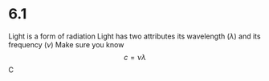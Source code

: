 # 6.1

Light is a form of radiation
Light has two attributes its wavelength ($\lambda$) and its frequency ($\nu$)
Make sure you know $$c=\nu\lambda$$
C